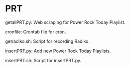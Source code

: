 # PRT
getallPRT.py: Web scraping for Power Rock Today Playlist.

cronfile: Crontab file for cron.

getradiko.sh: Script for recording Radiko.

insertPRT.py: Add new Power Rock Today Playlists.

insertPRT.sh: Script for insertPRT.py.
